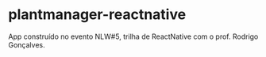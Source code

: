 # plantmanager-reactnative

App construído no evento NLW#5, trilha de ReactNative com o prof. Rodrigo Gonçalves.
